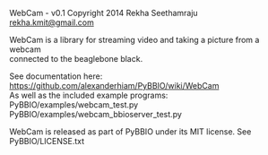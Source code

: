 WebCam - v0.1
Copyright 2014 Rekha Seethamraju  
rekha.kmit@gmail.com  
  
WebCam is a library for streaming video and taking a picture from a webcam   
connected to the beaglebone black.  
  
See documentation here:   
  https://github.com/alexanderhiam/PyBBIO/wiki/WebCam  
As well as the included example programs:   
  PyBBIO/examples/webcam_test.py  
  PyBBIO/examples/webcam_bbioserver_test.py  
  
WebCam is released as part of PyBBIO under its MIT license. See PyBBIO/LICENSE.txt
